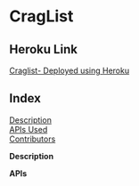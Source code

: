 # CragList

## Heroku Link

[Craglist- Deployed using Heroku](https://craglist3121.herokuapp.com/)

## Index

[Description](#Description)<br>
[APIs Used](#APIs)<br>
[Contributors](#Contributors)<br>

**Description**

**APIs**
